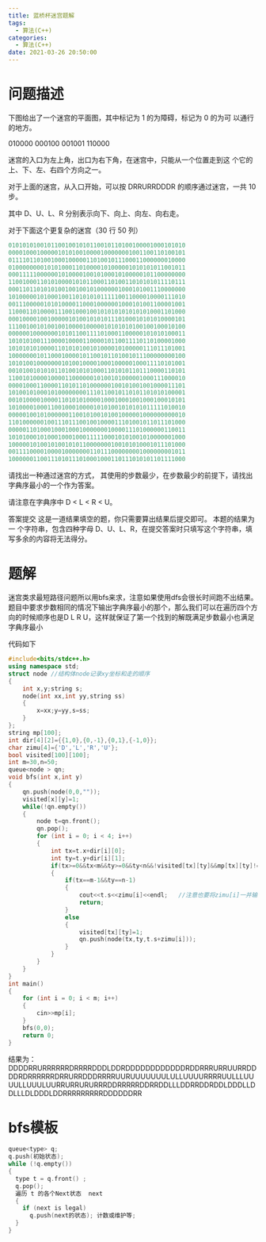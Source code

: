 ```yaml
---
title: 蓝桥杯迷宫题解
tags:
  - 算法(C++)
categories:
  - 算法(C++)
date: 2021-03-26 20:50:00
---
```

# 问题描述
下图给出了一个迷宫的平面图，其中标记为 1 的为障碍，标记为 0 的为可 以通行的地方。

010000
000100
001001
110000

迷宫的入口为左上角，出口为右下角，在迷宫中，只能从一个位置走到这 个它的上、下、左、右四个方向之一。

对于上面的迷宫，从入口开始，可以按 DRRURRDDDR 的顺序通过迷宫，一共 10 步。

其中 D、U、L、R 分别表示向下、向上、向左、向右走。

对于下面这个更复杂的迷宫（30 行 50 列）

```cpp
01010101001011001001010110010110100100001000101010
00001000100000101010010000100000001001100110100101
01111011010010001000001101001011100011000000010000
01000000001010100011010000101000001010101011001011
00011111000000101000010010100010100000101100000000
11001000110101000010101100011010011010101011110111
00011011010101001001001010000001000101001110000000
10100000101000100110101010111110011000010000111010
00111000001010100001100010000001000101001100001001
11000110100001110010001001010101010101010001101000
00010000100100000101001010101110100010101010000101
11100100101001001000010000010101010100100100010100
00000010000000101011001111010001100000101010100011
10101010011100001000011000010110011110110100001000
10101010100001101010100101000010100000111011101001
10000000101100010000101100101101001011100000000100
10101001000000010100100001000100000100011110101001
00101001010101101001010100011010101101110000110101
11001010000100001100000010100101000001000111000010
00001000110000110101101000000100101001001000011101
10100101000101000000001110110010110101101010100001
00101000010000110101010000100010001001000100010101
10100001000110010001000010101001010101011111010010
00000100101000000110010100101001000001000000000010
11010000001001110111001001000011101001011011101000
00000110100010001000100000001000011101000000110011
10101000101000100010001111100010101001010000001000
10000010100101001010110000000100101010001011101000
00111100001000010000000110111000000001000000001011
10000001100111010111010001000110111010101101111000
```
请找出一种通过迷宫的方式， 其使用的步数最少，在步数最少的前提下，请找出字典序最小的一个作为答案。

请注意在字典序中 D < L < R < U。

答案提交
这是一道结果填空的题，你只需要算出结果后提交即可。
本题的结果为一 个字符串，包含四种字母 D、U、L、R，在提交答案时只填写这个字符串，填写多余的内容将无法得分。
# 题解
迷宫类求最短路径问题所以用bfs来求，注意如果使用dfs会很长时间跑不出结果。
题目中要求步数相同的情况下输出字典序最小的那个，那么我们可以在遍历四个方向的时候顺序也是D  L  R  U，这样就保证了第一个找到的解既满足步数最小也满足字典序最小

代码如下

```cpp
#include<bits/stdc++.h>
using namespace std;
struct node //结构体node记录xy坐标和走的顺序
{
	int x,y;string s;
	node(int xx,int yy,string ss)
	{
		x=xx;y=yy,s=ss;
	}
};
string mp[100];
int dir[4][2]={{1,0},{0,-1},{0,1},{-1,0}};
char zimu[4]={'D','L','R','U'};
bool visited[100][100];
int m=30,n=50;
queue<node > qn;
void bfs(int x,int y)
{
	qn.push(node(0,0,""));
	visited[x][y]=1;
	while(!qn.empty())
	{
		node t=qn.front();
		qn.pop();
		for (int i = 0; i < 4; i++)
		{
			int tx=t.x+dir[i][0];
			int ty=t.y+dir[i][1];
			if(tx>=0&&tx<m&&ty>=0&&ty<n&&!visited[tx][ty]&&mp[tx][ty]!='1')
			{
				if(tx==m-1&&ty==n-1)
				{
					cout<<t.s<<zimu[i]<<endl;	//注意也要将zimu[i]一并输出因为此时它还没有被加到t.s
					return;
				}
				else
				{
					visited[tx][ty]=1;
					qn.push(node(tx,ty,t.s+zimu[i]));
				}
			}
		}	
	}
}
int main()
{
	for (int i = 0; i < m; i++)
	{
		cin>>mp[i];
	}
    bfs(0,0);
	return 0;
}

```
结果为：
DDDDRRURRRRRRDRRRRDDDLDDRDDDDDDDDDDDDRDDRRRURRUURRDDDDRDRRRRRRDRRURRDDDRRRRUURUUUUUUULULLUUUURRRRUULLLUUUULLUUULUURRURRURURRRDDRRRRRDDRRDDLLLDDRRDDRDDLDDDLLDDLLLDLDDDLDDRRRRRRRRRDDDDDDRR
# bfs模板

```cpp
queue<type> q;
q.push(初始状态);
while (!q.empty())
{
  type t = q.front() ;
  q.pop();
  遍历 t 的各个Next状态  next
  { 
    if (next is legal)
      q.push(next的状态); 计数或维护等; 
  } 
}

```
